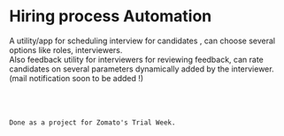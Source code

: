 <h1>
	Hiring process Automation
</h1>

<p>
	A utility/app for scheduling interview for candidates , can choose several options like roles, interviewers. <br>
	Also feedback utility for interviewers for reviewing feedback, can rate candidates on several parameters dynamically added by the interviewer.<br>
	(mail notification soon to be added !)<br><br><br><br>



	Done as a project for Zomato's Trial Week.
</p>